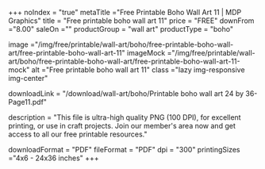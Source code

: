 +++
noIndex = "true"
metaTitle ="Free Printable Boho Wall Art 11 | MDP Graphics"
title = "Free printable boho wall art 11"
price = "FREE"
downFrom ="8.00"
saleOn =""
productGroup = "wall art"
productType = "boho"

image ="/img/free/printable/wall-art/boho/free-printable-boho-wall-art/free-printable-boho-wall-art-11"
imageMock ="/img/free/printable/wall-art/boho/free-printable-boho-wall-art/free-printable-boho-wall-art-11-mock"
alt ="Free printable boho wall art 11"
class ="lazy img-responsive img-center"

downloadLink = "/download/wall-art/boho/Printable boho wall art 24 by 36-Page11.pdf"

description = "This file is ultra-high quality PNG (100 DPI), for excellent printing, or use in craft projects. Join our member's area now and get access to all our free printable resources."

downloadFormat = "PDF"
fileFormat = "PDF"
dpi = "300"
printingSizes ="4x6 - 24x36 inches"
+++


